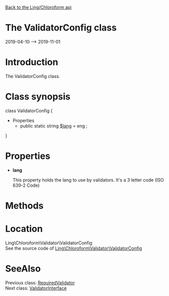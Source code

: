 [Back to the Ling/Chloroform api](https://github.com/lingtalfi/Chloroform/blob/master/doc/api/Ling/Chloroform.md)



The ValidatorConfig class
================
2019-04-10 --> 2019-11-01






Introduction
============

The ValidatorConfig class.



Class synopsis
==============


class <span class="pl-k">ValidatorConfig</span>  {

- Properties
    - public static string [$lang](#property-lang) = eng ;

}




Properties
=============

- <span id="property-lang"><b>lang</b></span>

    This property holds the lang to use by validators.
    It's a 3 letter code (ISO 639-2 Code)
    
    



Methods
==============






Location
=============
Ling\Chloroform\Validator\ValidatorConfig<br>
See the source code of [Ling\Chloroform\Validator\ValidatorConfig](https://github.com/lingtalfi/Chloroform/blob/master/Validator/ValidatorConfig.php)



SeeAlso
==============
Previous class: [RequiredValidator](https://github.com/lingtalfi/Chloroform/blob/master/doc/api/Ling/Chloroform/Validator/RequiredValidator.md)<br>Next class: [ValidatorInterface](https://github.com/lingtalfi/Chloroform/blob/master/doc/api/Ling/Chloroform/Validator/ValidatorInterface.md)<br>
